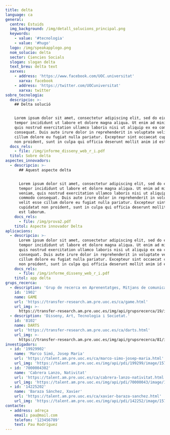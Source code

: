 ```yaml
---
title: delta
language: ca
general:
  centre: Estuids
  img_background: /img/detall_solucions_principal.png
  keywords:
    - value: '#tecnologia'
    - value: '#hugo'
  logo: /img/speakapplogo.png
  nom_solucio: delta
  sector: Ciencies Socials
  slogan: slogan delta
  text_breu: delta text
  xarxes:
    - address: 'https://www.facebook.com/UOC.universitat'
      xarxa: facebook
    - address: 'https://twitter.com/UOCuniversitat'
      xarxa: twitter
sobre_tecnologia:
  descripcio: >-
    ## Delta solució


    Lorem ipsum dolor sit amet, consectetur adipiscing elit, sed do eiusmod
    tempor incididunt ut labore et dolore magna aliqua. Ut enim ad minim veniam,
    quis nostrud exercitation ullamco laboris nisi ut aliquip ex ea commodo
    consequat. Duis aute irure dolor in reprehenderit in voluptate velit esse
    cillum dolore eu fugiat nulla pariatur. Excepteur sint occaecat cupidatat
    non proident, sunt in culpa qui officia deserunt mollit anim id est laborum.
  docs_rels:
    - file: /img/informe_disseny_web_r_i.pdf
  titol: Sobre delta
aspectes_innovadors:
  - descripcio: >-
      ## Aquest aspecte delta


      Lorem ipsum dolor sit amet, consectetur adipiscing elit, sed do eiusmod
      tempor incididunt ut labore et dolore magna aliqua. Ut enim ad minim
      veniam, quis nostrud exercitation ullamco laboris nisi ut aliquip ex ea
      commodo consequat. Duis aute irure dolor in reprehenderit in voluptate
      velit esse cillum dolore eu fugiat nulla pariatur. Excepteur sint occaecat
      cupidatat non proident, sunt in culpa qui officia deserunt mollit anim id
      est laborum.
    docs_rels:
      - file: /img/prova2.pdf
    titol: Aspecte innovador Delta
aplicacions:
  - descripcio: >-
      Lorem ipsum dolor sit amet, consectetur adipiscing elit, sed do eiusmod
      tempor incididunt ut labore et dolore magna aliqua. Ut enim ad minim veniam,
      quis nostrud exercitation ullamco laboris nisi ut aliquip ex ea commodo
      consequat. Duis aute irure dolor in reprehenderit in voluptate velit esse
      cillum dolore eu fugiat nulla pariatur. Excepteur sint occaecat cupidatat
      non proident, sunt in culpa qui officia deserunt mollit anim id est laborum.
    docs_rels:
      - file: /img/informe_disseny_web_r_i.pdf
    titol: app delta
grups_recerca:
  - description: 'Grup de recerca en Aprenentatges, Mitjans de comunicació i Entreteniment'
    id: '1902'
    name: GAME
    url: 'https://transfer-research.am.pre.uoc.es/ca/game.html'
    url_img: >-
      https://transfer-research.am.pre.uoc.es/img/api/grupsrecerca/19/image/1573664391789
  - description: 'Disseny, Art, Tecnologia i Societat.'
    id: '8102'
    name: DARTS
    url: 'https://transfer-research.am.pre.uoc.es/ca/darts.html'
    url_img: >-
      https://transfer-research.am.pre.uoc.es/img/api/grupsrecerca/81/image/1573659577134
investigadors:
  - id: '19929902'
    name: 'Marco Simó, Josep Maria'
    url: 'https://talent.am.pre.uoc.es/ca/marco-simo-josep-maria.html'
    url_img: 'https://talent.am.pre.uoc.es/img/api/pdi/199299/image/1574954315497'
  - id: '7000004302'
    name: 'Cabrera Lanzo, Nativitat'
    url: 'https://talent.am.pre.uoc.es/ca/cabrera-lanzo-nativitat.html'
    url_img: 'https://talent.am.pre.uoc.es/img/api/pdi/70000043/image/1573925866973'
  - id: '14225202'
    name: 'Baraza Sánchez, Xavier'
    url: 'https://talent.am.pre.uoc.es/ca/xavier-baraza-sanchez.html'
    url_img: 'https://talent.am.pre.uoc.es/img/api/pdi/142252/image/1573926396022'
contacte:
  - address: adreça
    email: pau@mail.com
    telefon: '123456789'
    text: Pau Rodríguez
---
```


